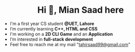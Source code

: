 <h1 align="center"> Hi 👋, Mian Saad here </h1>

* I'm a first year CS student **@UET, Lahore**
* I’m currently learning **C++, HTML and CSS**
* I'm working on a **2D CLI Game** and an **Application**
* I’m interested in **full-stack development**
* Feel free to reach me at my mail "tahirsaad99@gmail.com"
